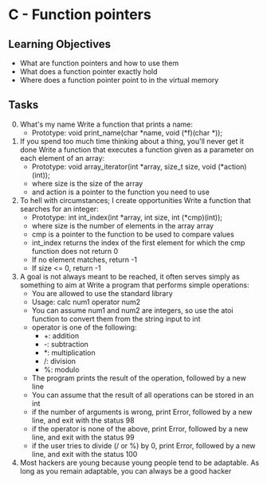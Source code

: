 # C - Function pointers
## Learning Objectives
- What are function pointers and how to use them
- What does a function pointer exactly hold
- Where does a function pointer point to in the virtual memory
## Tasks
0. What's my name
	Write a function that prints a name:
	* Prototype: void print_name(char *name, void (*f)(char *));
1. If you spend too much time thinking about a thing, you'll never get it done
	Write a function that executes a function given as a parameter on each element of an array:
	* Prototype: void array_iterator(int *array, size_t size, void (*action)(int));
	* where size is the size of the array
	* and action is a pointer to the function you need to use
2. To hell with circumstances; I create opportunities
	Write a function that searches for an integer:
	* Prototype: int int_index(int *array, int size, int (*cmp)(int));
	* where size is the number of elements in the array array
	* cmp is a pointer to the function to be used to compare values
	* int_index returns the index of the first element for which the cmp function does not return 0
	* If no element matches, return -1
	* If size <= 0, return -1
3. A goal is not always meant to be reached, it often serves simply as something to aim at
	Write a program that performs simple operations:
	* You are allowed to use the standard library
	* Usage: calc num1 operator num2
	* You can assume num1 and num2 are integers, so use the atoi function to convert them from the string input to int
	* operator is one of the following:
		- +: addition
		- -: subtraction
		- *: multiplication
		- /: division
		- %: modulo
	* The program prints the result of the operation, followed by a new line
	* You can assume that the result of all operations can be stored in an int
	* if the number of arguments is wrong, print Error, followed by a new line, and exit with the status 98
	* if the operator is none of the above, print Error, followed by a new line, and exit with the status 99
	* if the user tries to divide (/ or %) by 0, print Error, followed by a new line, and exit with the status 100
4. Most hackers are young because young people tend to be adaptable. As long as you remain adaptable, you can always be a good hacker
